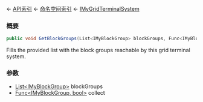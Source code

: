 ← [API索引](Api-Index) ← [命名空间索引](Namespace-Index) ← [IMyGridTerminalSystem](Sandbox.ModAPI.Ingame.IMyGridTerminalSystem)

### 概要

```csharp
public void GetBlockGroups(List<IMyBlockGroup> blockGroups, Func<IMyBlockGroup, bool> collect = null)
```

Fills the provided list with the block groups reachable by this grid terminal system.

### 参数

* [List&lt;IMyBlockGroup&gt;](https://docs.microsoft.com/en-us/dotnet/api/System.Collections.Generic.List-1?view=netframework-4.6) blockGroups
* [Func&lt;IMyBlockGroup, bool&gt;](https://docs.microsoft.com/en-us/dotnet/api/System.Func-2?view=netframework-4.6) collect
